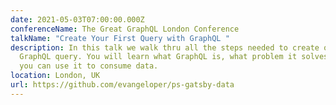 ```yaml
---
date: 2021-05-03T07:00:00.000Z
conferenceName: The Great GraphQL London Conference
talkName: "Create Your First Query with GraphQL "
description: In this talk we walk thru all the steps needed to create our first
  GraphQL query. You will learn what GraphQL is, what problem it solves and how
  you can use it to consume data.
location: London, UK
url: https://github.com/evangeloper/ps-gatsby-data
---
```

